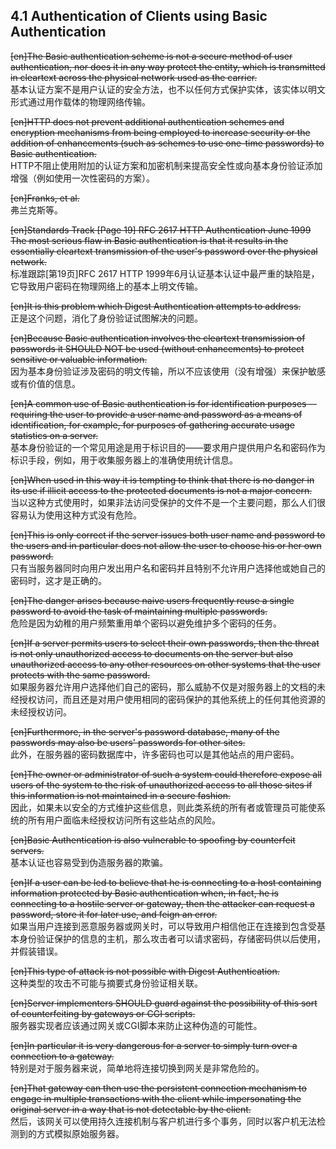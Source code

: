 ## 4.1 Authentication of Clients using Basic Authentication  

~~[en]The Basic authentication scheme is not a secure method of user authentication, nor does it in any way protect the entity, which is transmitted in cleartext across the physical network used as the carrier.~~  
基本认证方案不是用户认证的安全方法，也不以任何方式保护实体，该实体以明文形式通过用作载体的物理网络传输。  

~~[en]HTTP does not prevent additional authentication schemes and encryption mechanisms from being employed to increase security or the addition of enhancements (such as schemes to use one-time passwords) to Basic authentication.~~  
HTTP不阻止使用附加的认证方案和加密机制来提高安全性或向基本身份验证添加增强（例如使用一次性密码的方案）。  

~~[en]Franks, et al.~~  
弗兰克斯等。  

~~[en]Standards Track [Page 19] RFC 2617 HTTP Authentication June 1999 The most serious flaw in Basic authentication is that it results in the essentially cleartext transmission of the user's password over the physical network.~~  
标准跟踪[第19页]RFC 2617 HTTP 1999年6月认证基本认证中最严重的缺陷是，它导致用户密码在物理网络上的基本上明文传输。  

~~[en]It is this problem which Digest Authentication attempts to address.~~  
正是这个问题，消化了身份验证试图解决的问题。  

~~[en]Because Basic authentication involves the cleartext transmission of passwords it SHOULD NOT be used (without enhancements) to protect sensitive or valuable information.~~  
因为基本身份验证涉及密码的明文传输，所以不应该使用（没有增强）来保护敏感或有价值的信息。  

~~[en]A common use of Basic authentication is for identification purposes -- requiring the user to provide a user name and password as a means of identification, for example, for purposes of gathering accurate usage statistics on a server.~~  
基本身份验证的一个常见用途是用于标识目的——要求用户提供用户名和密码作为标识手段，例如，用于收集服务器上的准确使用统计信息。  

~~[en]When used in this way it is tempting to think that there is no danger in its use if illicit access to the protected documents is not a major concern.~~  
当以这种方式使用时，如果非法访问受保护的文件不是一个主要问题，那么人们很容易认为使用这种方式没有危险。  

~~[en]This is only correct if the server issues both user name and password to the users and in particular does not allow the user to choose his or her own password.~~  
只有当服务器同时向用户发出用户名和密码并且特别不允许用户选择他或她自己的密码时，这才是正确的。  

~~[en]The danger arises because naive users frequently reuse a single password to avoid the task of maintaining multiple passwords.~~  
危险是因为幼稚的用户频繁重用单个密码以避免维护多个密码的任务。  

~~[en]If a server permits users to select their own passwords, then the threat is not only unauthorized access to documents on the server but also unauthorized access to any other resources on other systems that the user protects with the same password.~~  
如果服务器允许用户选择他们自己的密码，那么威胁不仅是对服务器上的文档的未经授权访问，而且还是对用户使用相同的密码保护的其他系统上的任何其他资源的未经授权访问。  

~~[en]Furthermore, in the server's password database, many of the passwords may also be users' passwords for other sites.~~  
此外，在服务器的密码数据库中，许多密码也可以是其他站点的用户密码。  

~~[en]The owner or administrator of such a system could therefore expose all users of the system to the risk of unauthorized access to all those sites if this information is not maintained in a secure fashion.~~  
因此，如果未以安全的方式维护这些信息，则此类系统的所有者或管理员可能使系统的所有用户面临未经授权访问所有这些站点的风险。  

~~[en]Basic Authentication is also vulnerable to spoofing by counterfeit servers.~~  
基本认证也容易受到伪造服务器的欺骗。  

~~[en]If a user can be led to believe that he is connecting to a host containing information protected by Basic authentication when, in fact, he is connecting to a hostile server or gateway, then the attacker can request a password, store it for later use, and feign an error.~~  
如果当用户连接到恶意服务器或网关时，可以导致用户相信他正在连接到包含受基本身份验证保护的信息的主机，那么攻击者可以请求密码，存储密码供以后使用，并假装错误。  

~~[en]This type of attack is not possible with Digest Authentication.~~  
这种类型的攻击不可能与摘要式身份验证相关联。  

~~[en]Server implementers SHOULD guard against the possibility of this sort of counterfeiting by gateways or CGI scripts.~~  
服务器实现者应该通过网关或CGI脚本来防止这种伪造的可能性。  

~~[en]In particular it is very dangerous for a server to simply turn over a connection to a gateway.~~  
特别是对于服务器来说，简单地将连接切换到网关是非常危险的。  

~~[en]That gateway can then use the persistent connection mechanism to engage in multiple transactions with the client while impersonating the original server in a way that is not detectable by the client.~~  
然后，该网关可以使用持久连接机制与客户机进行多个事务，同时以客户机无法检测到的方式模拟原始服务器。  



